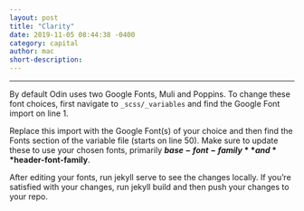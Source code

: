 ```yaml
---
layout: post
title: "Clarity"
date: 2019-11-05 08:44:38 -0400
category: capital
author: mac
short-description: 
---
```


-----

By default Odin uses two Google Fonts, Muli and Poppins. To change these font choices, first navigate to `_scss/_variables` and find the Google Font import on line 1.

Replace this import with the Google Font(s) of your choice and then find the Fonts section of the variable file (starts on line 50). Make sure to update these to use your chosen fonts, primarily **$base-font-family** and **$header-font-family**.

After editing your fonts, run jekyll serve to see the changes locally. If you’re satisfied with your changes, run jekyll build and then push your changes to your repo.

